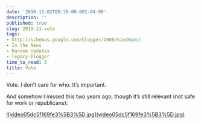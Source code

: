 ```yaml
---
date: '2010-11-02T00:39:00.001-04:00'
description: ''
published: true
slug: 2010-11-vote
tags:
- http://schemas.google.com/blogger/2008/kind#post
- In the News
- Random Updates
- legacy-blogger
time_to_read: 5
title: Vote
---
```



Vote. I don’t care for who. It’s important.

And somehow I missed this two years ago, though it’s still relevant (not safe for work or republicans):    <div class="wlWriterEditableSmartContent" id="scid:5737277B-5D6D-4f48-ABFC-DD9C333F4C5D:777cb6a9-bbfb-40af-801f-d00d25c3d6ca" style="padding-bottom: 0px; padding-left: 0px; width: 640px; padding-right: 0px; display: block; float: none; margin-left: auto; margin-right: auto; padding-top: 0px;">
<div id="2daad010-ddb1-4eb2-a8ee-1adde134c96c" style="margin: 0px; padding: 0px; display: inline;">
<div><a href="http://www.youtube.com/watch?v=0vtHwWReGU0" target="_new">![video05dc5f169fe3%5B3%5D.jpg](video05dc5f169fe3%5B3%5D.jpg)</a></div></div></div>